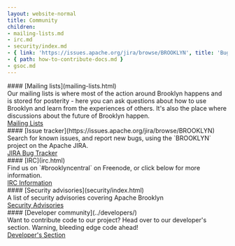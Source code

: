 ```yaml
---
layout: website-normal
title: Community
children:
- mailing-lists.md
- irc.md
- security/index.md
- { link: 'https://issues.apache.org/jira/browse/BROOKLYN', title: 'Bug Tracker (JIRA)' }
- { path: how-to-contribute-docs.md }
- gsoc.md
---
```


<div class="row">
<div class="col-md-6" markdown="1">

<div class="panel panel-default">
  <div class="panel-heading" markdown="1">
#### [Mailing lists](mailing-lists.html)
  </div>
  <div class="panel-body" markdown="1">
Our mailing lists is where most of the action around Brooklyn happens and is stored for posterity - here you can ask
questions about how to use Brooklyn and learn from the experiences of others. It's also the place where discussions
about the future of Brooklyn happen.

<div class="text-center"><a class="btn btn-primary" href="mailing-lists.html" role="button">Mailing Lists</a></div>
  </div>
</div>

</div><!-- col -->
<div class="col-md-6" markdown="1">

<div class="panel panel-default">
  <div class="panel-heading" markdown="1">
#### [Issue tracker](https://issues.apache.org/jira/browse/BROOKLYN)
  </div>
  <div class="panel-body" markdown="1">
Search for known issues, and report new bugs, using the `BROOKLYN` project on the Apache JIRA.

<div class="text-center"><a class="btn btn-primary" href="https://issues.apache.org/jira/browse/BROOKLYN" role="button">JIRA Bug Tracker</a></div>
  </div>
</div>

</div><!-- col -->
</div><!-- row -->

<div class="row">
<div class="col-md-6" markdown="1">

<div class="panel panel-default">
  <div class="panel-heading" markdown="1">
#### [IRC](irc.html)
  </div>
  <div class="panel-body" markdown="1">
Find us on `#brooklyncentral` on Freenode, or click below for more information.

<div class="text-center"><a class="btn btn-primary" href="irc.html" role="button">IRC Information</a></div>
  </div>
</div>

</div><!-- col -->

<div class="col-md-6" markdown="1">
<div class="panel panel-default">
  <div class="panel-heading" markdown="1">
#### [Security advisories](security/index.html)
  </div>
  <div class="panel-body" markdown="1">
A list of security advisories covering Apache Brooklyn

<div class="text-center"><a class="btn btn-primary" href="security/index.html" role="button">Security Advisories</a></div>
  </div>
</div>

</div><!-- col -->
</div><!-- row -->

<div class="row">
<div class="col-md-3" markdown="1">
</div>
<div class="col-md-6" markdown="1">

<div class="panel panel-default">
  <div class="panel-heading" markdown="1">
#### [Developer community](../developers/)
  </div>
  <div class="panel-body" markdown="1">
Want to contribute code to our project? Head over to our developer's section. Warning, bleeding edge code ahead!

<div class="text-center"><a class="btn btn-warning" href="../developers/index.html" role="button">Developer's Section</a></div>
  </div>
</div>

</div><!-- col -->
<div class="col-md-3" markdown="1">
</div>
</div><!-- row -->
